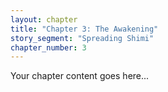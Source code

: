 ```yaml
---
layout: chapter
title: "Chapter 3: The Awakening"
story_segment: "Spreading Shimi"
chapter_number: 3
---
```

Your chapter content goes here...
